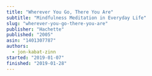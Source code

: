 ```yaml
---
title: "Wherever You Go, There You Are"
subtitle: "Mindfulness Meditation in Everyday Life"
slug: "wherever-you-go-there-you-are"
publisher: "Hachette"
published: "2005"
asin: "1401307787"
authors:
  - jon-kabat-zinn
started: "2019-01-07"
finished: "2019-01-28"
---
```

